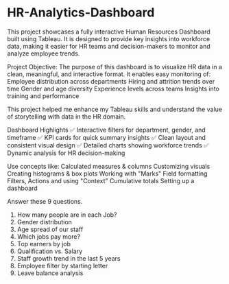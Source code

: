 # HR-Analytics-Dashboard
This project showcases a fully interactive Human Resources Dashboard built using Tableau. It is designed to provide key insights into workforce data, making it easier for HR teams and decision-makers to monitor and analyze employee trends.

Project Objective:
The purpose of this dashboard is to visualize HR data in a clean, meaningful, and interactive format. It enables easy monitoring of:
Employee distribution across departments
Hiring and attrition trends over time
Gender and age diversity
Experience levels across teams
Insights into training and performance

This project helped me enhance my Tableau skills and understand the value of storytelling with data in the HR domain.

Dashboard Highlights
✅ Interactive filters for department, gender, and timeframe
✅ KPI cards for quick summary insights
✅ Clean layout and consistent visual design
✅ Detailed charts showing workforce trends
✅ Dynamic analysis for HR decision-making

Use concepts like:
Calculated measures & columns
Customizing visuals
Creating histograms & box plots
Working with "Marks"
Field formatting
Filters, Actions and using "Context"
Cumulative totals
Setting up a dashboard

Answer these 9 questions.

1) How many people are in each Job?
2) Gender distribution
3) Age spread of our staff
4) Which jobs pay more?
5) Top earners by job
6) Qualification vs. Salary
7) Staff growth trend in the last 5 years
8) Employee filter by starting letter
9) Leave balance analysis




